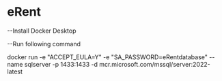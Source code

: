 # eRent


--Install Docker Desktop

--Run following command

docker run -e "ACCEPT_EULA=Y" -e "SA_PASSWORD=eRentdatabase" --name sqlserver -p 1433:1433 -d mcr.microsoft.com/mssql/server:2022-latest

